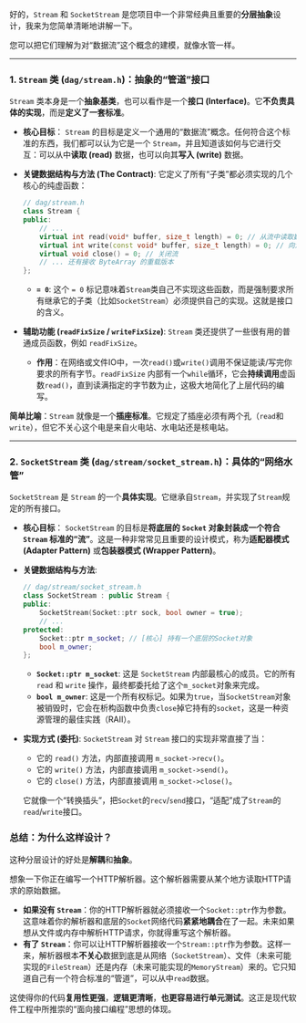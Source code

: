 好的，`Stream` 和 `SocketStream` 是您项目中一个非常经典且重要的**分层抽象**设计，我来为您简单清晰地讲解一下。

您可以把它们理解为对“数据流”这个概念的建模，就像水管一样。

-----

### 1\. `Stream` 类 (`dag/stream.h`)：抽象的“管道”接口

`Stream` 类本身是一个**抽象基类**，也可以看作是一个**接口 (Interface)**。它**不负责具体的实现**，而是**定义了一套标准**。

  * **核心目标**：
    `Stream` 的目标是定义一个通用的“数据流”概念。任何符合这个标准的东西，我们都可以认为它是一个 `Stream`，并且知道该如何与它进行交互：可以从中**读取 (read)** 数据，也可以向其**写入 (write)** 数据。

  * **关键数据结构与方法 (The Contract)**:
    它定义了所有“子类”都必须实现的几个核心的纯虚函数：

    ```cpp
    // dag/stream.h
    class Stream {
    public:
        // ...
        virtual int read(void* buffer, size_t length) = 0; // 从流中读取数据
        virtual int write(const void* buffer, size_t length) = 0; // 向流中写入数据
        virtual void close() = 0; // 关闭流
        // ... 还有接收 ByteArray 的重载版本
    };
    ```

      * **`= 0`**: 这个 `= 0` 标记意味着`Stream`类自己不实现这些函数，而是强制要求所有继承它的子类（比如`SocketStream`）必须提供自己的实现。这就是接口的含义。

  * **辅助功能 (`readFixSize` / `writeFixSize`)**:
    `Stream` 类还提供了一些很有用的普通成员函数，例如 `readFixSize`。

      * **作用**：在网络或文件IO中，一次`read()`或`write()`调用不保证能读/写完你要求的所有字节。`readFixSize` 内部有一个`while`循环，它会**持续调用**虚函数`read()`，直到读满指定的字节数为止，这极大地简化了上层代码的编写。

**简单比喻**：`Stream` 就像是一个**插座标准**。它规定了插座必须有两个孔（`read`和`write`），但它不关心这个电是来自火电站、水电站还是核电站。

-----

### 2\. `SocketStream` 类 (`dag/stream/socket_stream.h`)：具体的“网络水管”

`SocketStream` 是 `Stream` 的一个**具体实现**。它继承自`Stream`，并实现了`Stream`规定的所有接口。

  * **核心目标**：
    `SocketStream` 的目标是**将底层的 `Socket` 对象封装成一个符合 `Stream` 标准的“流”**。这是一种非常常见且重要的设计模式，称为**适配器模式 (Adapter Pattern)** 或**包装器模式 (Wrapper Pattern)**。

  * **关键数据结构与方法**:

    ```cpp
    // dag/stream/socket_stream.h
    class SocketStream : public Stream {
    public:
        SocketStream(Socket::ptr sock, bool owner = true);
        // ...
    protected:
        Socket::ptr m_socket; // [核心] 持有一个底层的Socket对象
        bool m_owner;
    };
    ```

      * **`Socket::ptr m_socket`**: 这是 `SocketStream` 内部最核心的成员。它的所有 `read` 和 `write` 操作，最终都委托给了这个`m_socket`对象来完成。
      * **`bool m_owner`**: 这是一个所有权标记。如果为`true`，当`SocketStream`对象被销毁时，它会在析构函数中负责`close`掉它持有的`socket`，这是一种资源管理的最佳实践（RAII）。

  * **实现方式 (委托)**:
    `SocketStream` 对 `Stream` 接口的实现非常直接了当：

      * 它的 `read()` 方法，内部直接调用 `m_socket->recv()`。
      * 它的 `write()` 方法，内部直接调用 `m_socket->send()`。
      * 它的 `close()` 方法，内部直接调用 `m_socket->close()`。

    它就像一个“转换插头”，把`Socket`的`recv`/`send`接口，“适配”成了`Stream`的`read`/`write`接口。

### **总结：为什么这样设计？**

这种分层设计的好处是**解耦**和**抽象**。

想象一下你正在编写一个HTTP解析器。这个解析器需要从某个地方读取HTTP请求的原始数据。

  * **如果没有 `Stream`**：你的HTTP解析器就必须接收一个`Socket::ptr`作为参数。这意味着你的解析器和底层的`Socket`网络代码**紧紧地耦合**在了一起。未来如果想从文件或内存中解析HTTP请求，你就得重写这个解析器。
  * **有了 `Stream`**：你可以让HTTP解析器接收一个`Stream::ptr`作为参数。这样一来，解析器根本**不关心**数据到底是从网络（`SocketStream`）、文件（未来可能实现的`FileStream`）还是内存（未来可能实现的`MemoryStream`）来的。它只知道自己有一个符合标准的“管道”，可以从中`read`数据。

这使得你的代码**复用性更强**，**逻辑更清晰**，**也更容易进行单元测试**。这正是现代软件工程中所推崇的“面向接口编程”思想的体现。